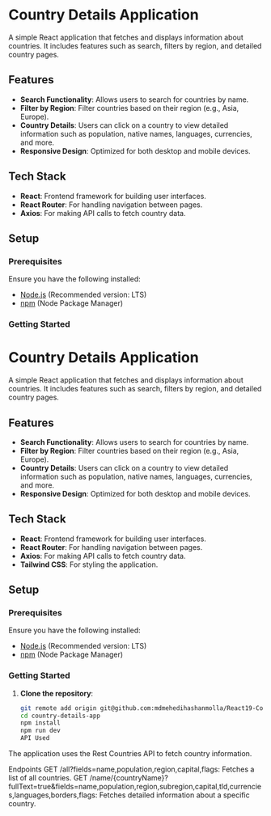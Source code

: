 # Country Details Application

A simple React application that fetches and displays information about countries. It includes features such as search, filters by region, and detailed country pages.

## Features

- **Search Functionality**: Allows users to search for countries by name.
- **Filter by Region**: Filter countries based on their region (e.g., Asia, Europe).
- **Country Details**: Users can click on a country to view detailed information such as population, native names, languages, currencies, and more.
- **Responsive Design**: Optimized for both desktop and mobile devices.

## Tech Stack

- **React**: Frontend framework for building user interfaces.
- **React Router**: For handling navigation between pages.
- **Axios**: For making API calls to fetch country data.

## Setup

### Prerequisites

Ensure you have the following installed:

- [Node.js](https://nodejs.org/) (Recommended version: LTS)
- [npm](https://www.npmjs.com/) (Node Package Manager)

### Getting Started

# Country Details Application

A simple React application that fetches and displays information about countries. It includes features such as search, filters by region, and detailed country pages.

## Features

- **Search Functionality**: Allows users to search for countries by name.
- **Filter by Region**: Filter countries based on their region (e.g., Asia, Europe).
- **Country Details**: Users can click on a country to view detailed information such as population, native names, languages, currencies, and more.
- **Responsive Design**: Optimized for both desktop and mobile devices.

## Tech Stack

- **React**: Frontend framework for building user interfaces.
- **React Router**: For handling navigation between pages.
- **Axios**: For making API calls to fetch country data.
- **Tailwind CSS**: For styling the application.

## Setup

### Prerequisites

Ensure you have the following installed:

- [Node.js](https://nodejs.org/) (Recommended version: LTS)
- [npm](https://www.npmjs.com/) (Node Package Manager)

### Getting Started

1. **Clone the repository**:
   ```bash
   git remote add origin git@github.com:mdmehedihashanmolla/React19-Country-Showing-Project.git
   cd country-details-app
   npm install
   npm run dev
   API Used
The application uses the Rest Countries API to fetch country information.

Endpoints
GET /all?fields=name,population,region,capital,flags: Fetches a list of all countries.
GET /name/{countryName}?fullText=true&fields=name,population,region,subregion,capital,tld,currencies,languages,borders,flags: Fetches detailed information about a specific country.


